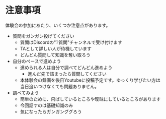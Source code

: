 # 注意事項

体験会の参加にあたり、いくつか注意点があります。

- 質問をガンガン投げてください
  - 質問はDiscordの"❔質問"チャンネルで受け付けます
  - TAとして詳しい人が待機しています
  - どんどん質問して知識を奪い取ろう
- 自分のペースで進めよう
  - 進められる人は自分で調べてどんどん進めよう
    - 進んだ先で詰まったら質問してください
  - 本体験会の録画を後日Youtubeに投稿予定です。ゆっくり学びたい方は当日追いつけなくても問題ありません。
- 調べてみよう
  - 簡単のために、飛ばしているところや曖昧にしているところがあります
  - 今回話すのは基礎知識のみ
  - 気になったらガンガンググろう
